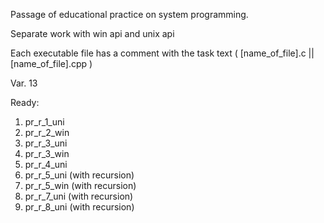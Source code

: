 Passage of educational practice on system programming. 

Separate work with win api and unix api

Each executable file has a comment with the task text ( [name_of_file].c || [name_of_file].cpp )

Var. 13

Ready:
1. pr_r_1_uni
2. pr_r_2_win
3. pr_r_3_uni
4. pr_r_3_win
5. pr_r_4_uni
6. pr_r_5_uni (with recursion)
7. pr_r_5_win (with recursion)
8. pr_r_7_uni (with recursion)
9. pr_r_8_uni (with recursion)

